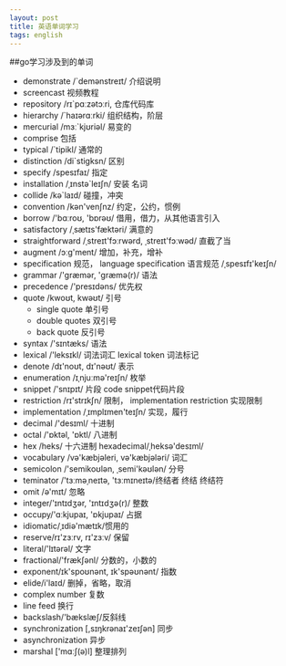 ```yaml
---
layout: post
title: 英语单词学习
tags: english
---
```


##go学习涉及到的单词

* demonstrate /`demənstreɪt/ 介绍说明
* screencast 视频教程
* repository /rɪ`pɑːzətɔːri, 仓库代码库
* hierarchy /`haɪərɑːrki/ 组织结构，阶层
* mercurial /mɜː`kjʊriəl/  易变的
* comprise 包括
* typical /`tipikl/ 通常的
* distinction /di`stigksn/ 区别
* specify /spesɪfaɪ/ 指定
* installation /ˌɪnstə`leɪʃn/ 安装  名词
* collide /kə`laɪd/ 碰撞，冲突
* convention /kən'venʃnz/  约定，公约，惯例
* borrow /'bɑːroʊ, 'bɒrəʊ/ 借用，借力，从其他语言引入
* satisfactory /ˌsætɪs'fæktəri/ 满意的
* straightforward  /ˌstreɪt'fɔːrwərd, ˌstreɪt'fɔːwəd/ 直截了当
* augment  /ɔːɡ'ment/ 增加，补充，增补
* specification 规范， language specification 语言规范 /ˌspesɪfɪ'keɪʃn/
* grammar /'ɡræmər, 'ɡræmə(r)/ 语法
* precedence /'presɪdəns/ 优先权
* quote /kwoʊt, kwəʊt/  引号
    * single quote 单引号
    * double quotes 双引号
    * back quote 反引号
* syntax /'sɪntæks/ 语法
* lexical /'leksɪkl/ 词法词汇  lexical token 词法标记
* denote /dɪ'noʊt, dɪ'nəʊt/ 表示
* enumeration /ɪˌnjuːmə'reɪʃn/  枚举
* snippet /'snɪpɪt/  片段  code snippet代码片段
* restriction /rɪ'strɪkʃn/  限制， implementation restriction 实现限制
* implementation /ˌɪmplɪmen'teɪʃn/  实现，履行
* decimal /'desɪml/  十进制
* octal /'ɒktəl, 'ɒktl/  八进制
* hex /heks/  十六进制 hexadecimal/ˌheksə'desɪml/ 
* vocabulary /və'kæbjəleri, və'kæbjələri/   词汇
* semicolon /'semikoʊlən, ˌsemi'kəʊlən/  分号
* teminator /'tɜːməˌneɪtə, 'tɜːmɪneɪtə/终结者 终结  终结符
* omit /ə'mɪt/ 忽略 
* integer/'ɪntɪdʒər, 'ɪntɪdʒə(r)/ 整数
* occupy/'ɑːkjupaɪ, 'ɒkjupaɪ/ 占据
* idiomatic/ˌɪdiə'mætɪk/惯用的
* reserve/rɪ'zɜːrv, rɪ'zɜːv/ 保留
* literal/'lɪtərəl/  文字
* fractional/'frækʃənl/ 分数的，小数的
* exponent/ɪk'spoʊnənt, ɪk'spəʊnənt/   指数
* elide/i'laɪd/ 删掉，省略，取消 
* complex number 复数
* line feed 换行
* backslash/'bækslæʃ/反斜线 
* synchronization [,sɪŋkrənaɪ'zeɪʃən]  同步
* asynchronization 异步
* marshal ['mɑːʃ(ə)l]  整理排列



 
